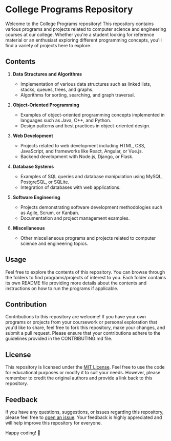 # College Programs Repository

Welcome to the College Programs repository! This repository contains various programs and projects related to computer science and engineering courses at our college. Whether you're a student looking for reference material or an enthusiast exploring different programming concepts, you'll find a variety of projects here to explore.

## Contents

1. **Data Structures and Algorithms**
   - Implementation of various data structures such as linked lists, stacks, queues, trees, and graphs.
   - Algorithms for sorting, searching, and graph traversal.
   
2. **Object-Oriented Programming**
   - Examples of object-oriented programming concepts implemented in languages such as Java, C++, and Python.
   - Design patterns and best practices in object-oriented design.
   
3. **Web Development**
   - Projects related to web development including HTML, CSS, JavaScript, and frameworks like React, Angular, or Vue.js.
   - Backend development with Node.js, Django, or Flask.
   
4. **Database Systems**
   - Examples of SQL queries and database manipulation using MySQL, PostgreSQL, or SQLite.
   - Integration of databases with web applications.
   
5. **Software Engineering**
   - Projects demonstrating software development methodologies such as Agile, Scrum, or Kanban.
   - Documentation and project management examples.
   
6. **Miscellaneous**
   - Other miscellaneous programs and projects related to computer science and engineering topics.

## Usage

Feel free to explore the contents of this repository. You can browse through the folders to find programs/projects of interest to you. Each folder contains its own README file providing more details about the contents and instructions on how to run the programs if applicable.

## Contribution

Contributions to this repository are welcome! If you have your own programs or projects from your coursework or personal exploration that you'd like to share, feel free to fork this repository, make your changes, and submit a pull request. Please ensure that your contributions adhere to the guidelines provided in the CONTRIBUTING.md file.

## License

This repository is licensed under the [MIT License](LICENSE). Feel free to use the code for educational purposes or modify it to suit your needs. However, please remember to credit the original authors and provide a link back to this repository.

## Feedback

If you have any questions, suggestions, or issues regarding this repository, please feel free to [open an issue](https://github.com/your-username/college-programs/issues). Your feedback is highly appreciated and will help improve this repository for everyone.

Happy coding! 🚀
